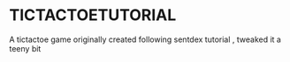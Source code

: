 # TICTACTOETUTORIAL
A tictactoe game originally created following sentdex tutorial , tweaked it a teeny bit
